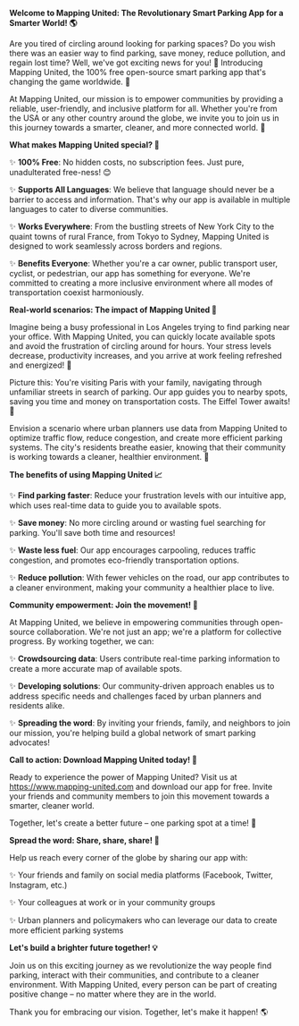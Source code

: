 **Welcome to Mapping United: The Revolutionary Smart Parking App for a Smarter World! 🌎**

Are you tired of circling around looking for parking spaces? Do you wish there was an easier way to find parking, save money, reduce pollution, and regain lost time? Well, we've got exciting news for you! 🚀 Introducing Mapping United, the 100% free open-source smart parking app that's changing the game worldwide. 🌟

At Mapping United, our mission is to empower communities by providing a reliable, user-friendly, and inclusive platform for all. Whether you're from the USA or any other country around the globe, we invite you to join us in this journey towards a smarter, cleaner, and more connected world. 🌈

**What makes Mapping United special? 🤔**

✨ **100% Free**: No hidden costs, no subscription fees. Just pure, unadulterated free-ness! 😊

✨ **Supports All Languages**: We believe that language should never be a barrier to access and information. That's why our app is available in multiple languages to cater to diverse communities.

✨ **Works Everywhere**: From the bustling streets of New York City to the quaint towns of rural France, from Tokyo to Sydney, Mapping United is designed to work seamlessly across borders and regions.

✨ **Benefits Everyone**: Whether you're a car owner, public transport user, cyclist, or pedestrian, our app has something for everyone. We're committed to creating a more inclusive environment where all modes of transportation coexist harmoniously.

**Real-world scenarios: The impact of Mapping United 🌊**

Imagine being a busy professional in Los Angeles trying to find parking near your office. With Mapping United, you can quickly locate available spots and avoid the frustration of circling around for hours. Your stress levels decrease, productivity increases, and you arrive at work feeling refreshed and energized! 💪

 Picture this: You're visiting Paris with your family, navigating through unfamiliar streets in search of parking. Our app guides you to nearby spots, saving you time and money on transportation costs. The Eiffel Tower awaits! 🗼️

 Envision a scenario where urban planners use data from Mapping United to optimize traffic flow, reduce congestion, and create more efficient parking systems. The city's residents breathe easier, knowing that their community is working towards a cleaner, healthier environment. 🌱

**The benefits of using Mapping United 📈**

✨ **Find parking faster**: Reduce your frustration levels with our intuitive app, which uses real-time data to guide you to available spots.

✨ **Save money**: No more circling around or wasting fuel searching for parking. You'll save both time and resources!

✨ **Waste less fuel**: Our app encourages carpooling, reduces traffic congestion, and promotes eco-friendly transportation options.

✨ **Reduce pollution**: With fewer vehicles on the road, our app contributes to a cleaner environment, making your community a healthier place to live.

**Community empowerment: Join the movement! 🌟**

At Mapping United, we believe in empowering communities through open-source collaboration. We're not just an app; we're a platform for collective progress. By working together, we can:

✨ **Crowdsourcing data**: Users contribute real-time parking information to create a more accurate map of available spots.

✨ **Developing solutions**: Our community-driven approach enables us to address specific needs and challenges faced by urban planners and residents alike.

✨ **Spreading the word**: By inviting your friends, family, and neighbors to join our mission, you're helping build a global network of smart parking advocates!

**Call to action: Download Mapping United today! 📲**

Ready to experience the power of Mapping United? Visit us at https://www.mapping-united.com and download our app for free. Invite your friends and community members to join this movement towards a smarter, cleaner world.

Together, let's create a better future – one parking spot at a time! 🌟

**Spread the word: Share, share, share! 📢**

Help us reach every corner of the globe by sharing our app with:

✨ Your friends and family on social media platforms (Facebook, Twitter, Instagram, etc.)

✨ Your colleagues at work or in your community groups

✨ Urban planners and policymakers who can leverage our data to create more efficient parking systems

**Let's build a brighter future together! 💡**

Join us on this exciting journey as we revolutionize the way people find parking, interact with their communities, and contribute to a cleaner environment. With Mapping United, every person can be part of creating positive change – no matter where they are in the world.

Thank you for embracing our vision. Together, let's make it happen! 🌎